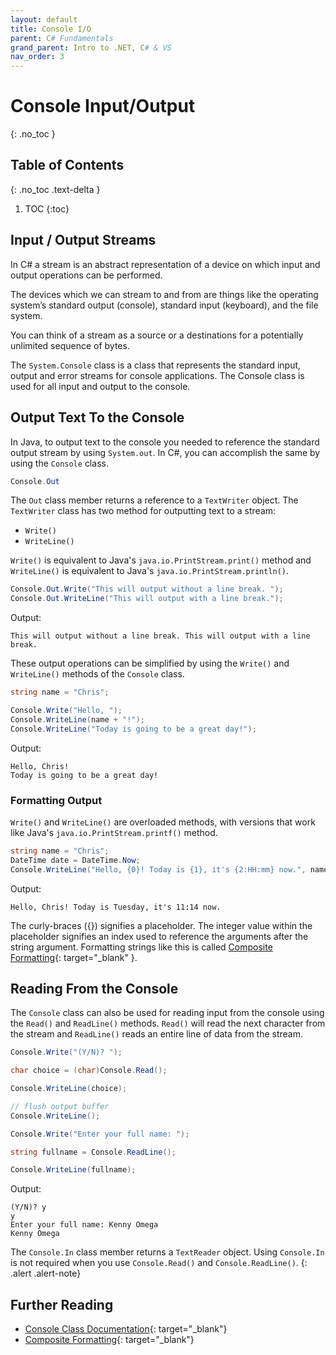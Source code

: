 ```yaml
---
layout: default
title: Console I/O
parent: C# Fundamentals
grand_parent: Intro to .NET, C# & VS
nav_order: 3
---
```


# Console Input/Output
{: .no_toc }

## Table of Contents
{: .no_toc .text-delta }

1. TOC
{:toc}

## Input / Output Streams

In C# a stream is an abstract representation of a device on which input and output operations can be performed.

The devices which we can stream to and from are things like the operating system’s standard output (console), standard input (keyboard), and the file system.

You can think of a stream as a source or a destinations for a potentially unlimited sequence of bytes.

The `System.Console` class is a class that represents the standard input, output and error streams for console applications. The Console class is used for all input and output to the console.

## Output Text To the Console

In Java, to output text to the console you needed to reference the standard output stream by using `System.out`. In C#, you can accomplish the same by using the `Console` class.

```csharp
Console.Out
```

The `Out` class member returns a reference to a `TextWriter` object. The `TextWriter` class has two method for outputting text to a stream:

* `Write()`
* `WriteLine()`

`Write()` is equivalent to Java's `java.io.PrintStream.print()` method and `WriteLine()` is equivalent to Java's `java.io.PrintStream.println()`.

```csharp
Console.Out.Write("This will output without a line break. ");
Console.Out.WriteLine("This will output with a line break.");
```

Output:

```text
This will output without a line break. This will output with a line break.
```

These output operations can be simplified by using the `Write()` and `WriteLine()` methods of the `Console` class.

```csharp
string name = "Chris";

Console.Write("Hello, ");
Console.WriteLine(name + "!");
Console.WriteLine("Today is going to be a great day!");
```

Output:

```text
Hello, Chris!
Today is going to be a great day!
```

### Formatting Output

`Write()` and `WriteLine()` are overloaded methods, with versions that work like Java's `java.io.PrintStream.printf()` method.

```csharp
string name = "Chris";
DateTime date = DateTime.Now;
Console.WriteLine("Hello, {0}! Today is {1}, it's {2:HH:mm} now.", name, date.DayOfWeek, date);
```

Output:

```text
Hello, Chris! Today is Tuesday, it's 11:14 now.
```

The curly-braces ({}) signifies a placeholder. The integer value within the placeholder signifies an index used to reference the arguments after the string argument. Formatting strings like this is called [Composite Formatting](https://docs.microsoft.com/en-us/dotnet/standard/base-types/composite-formatting){: target="_blank" }.

## Reading From the Console

The `Console` class can also be used for reading input from the console using the `Read()` and `ReadLine()` methods. `Read()` will read the next character from the stream and `ReadLine()` reads an entire line of data from the stream.

```csharp
Console.Write("(Y/N)? ");

char choice = (char)Console.Read();

Console.WriteLine(choice);

// flush output buffer
Console.WriteLine(); 

Console.Write("Enter your full name: ");

string fullname = Console.ReadLine();

Console.WriteLine(fullname);
```

Output:

```text
(Y/N)? y
y
Enter your full name: Kenny Omega
Kenny Omega
```

The `Console.In` class member returns a `TextReader` object. Using `Console.In` is not required when you use `Console.Read()` and `Console.ReadLine()`.
{: .alert .alert-note}

## Further Reading

* [Console Class Documentation](https://docs.microsoft.com/en-us/dotnet/api/system.console){: target="_blank"}
* [Composite Formatting](https://docs.microsoft.com/en-us/dotnet/standard/base-types/composite-formatting){: target="_blank"}